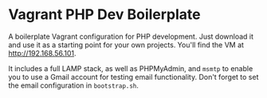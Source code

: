 Vagrant PHP Dev Boilerplate
===========================

A boilerplate Vagrant configuration for PHP development. Just download it and use it as a starting point for your own projects. You'll find the VM at http://192.168.56.101.

It includes a full LAMP stack, as well as PHPMyAdmin, and `msmtp` to enable you to use a Gmail account for testing email functionality. Don't forget to set the email configuration in `bootstrap.sh`.
